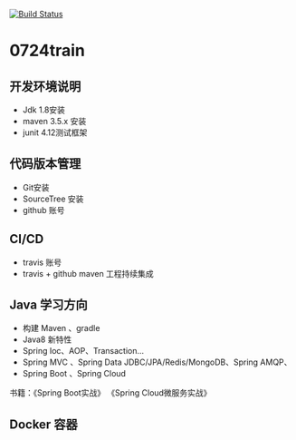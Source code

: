 [![Build Status](https://travis-ci.org/drmfly/0724train.svg?branch=master)](https://travis-ci.org/drmfly/0724train)

# 0724train

## 开发环境说明
- Jdk 1.8安装
- maven 3.5.x 安装
- junit 4.12测试框架
## 代码版本管理
- Git安装
- SourceTree 安装
- github 账号
## CI/CD
- travis 账号
- travis + github maven 工程持续集成

## Java 学习方向
- 构建 Maven 、gradle
- Java8 新特性
- Spring Ioc、AOP、Transaction...
- Spring MVC 、Spring Data JDBC/JPA/Redis/MongoDB、Spring AMQP、
- Spring Boot 、Spring Cloud

书籍：《Spring Boot实战》  《Spring Cloud微服务实战》
## Docker 容器

